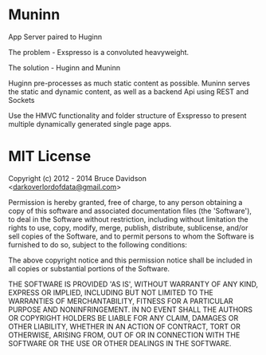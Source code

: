 # Muninn

App Server paired to Huginn

The problem - Exspresso is a convoluted heavyweight.

The solution - Huginn and Muninn

Huginn pre-processes as much static content as possible.
Muninn serves the static and dynamic content, as well as
a backend Api using REST and Sockets

Use the HMVC functionality and folder structure of Exspresso
to present multiple dynamically generated single page apps.


# MIT License

Copyright (c) 2012 - 2014 Bruce Davidson &lt;darkoverlordofdata@gmail.com&gt;

Permission is hereby granted, free of charge, to any person obtaining
a copy of this software and associated documentation files (the
'Software'), to deal in the Software without restriction, including
without limitation the rights to use, copy, modify, merge, publish,
distribute, sublicense, and/or sell copies of the Software, and to
permit persons to whom the Software is furnished to do so, subject to
the following conditions:

The above copyright notice and this permission notice shall be
included in all copies or substantial portions of the Software.

THE SOFTWARE IS PROVIDED 'AS IS', WITHOUT WARRANTY OF ANY KIND,
EXPRESS OR IMPLIED, INCLUDING BUT NOT LIMITED TO THE WARRANTIES OF
MERCHANTABILITY, FITNESS FOR A PARTICULAR PURPOSE AND NONINFRINGEMENT.
IN NO EVENT SHALL THE AUTHORS OR COPYRIGHT HOLDERS BE LIABLE FOR ANY
CLAIM, DAMAGES OR OTHER LIABILITY, WHETHER IN AN ACTION OF CONTRACT,
TORT OR OTHERWISE, ARISING FROM, OUT OF OR IN CONNECTION WITH THE
SOFTWARE OR THE USE OR OTHER DEALINGS IN THE SOFTWARE.
